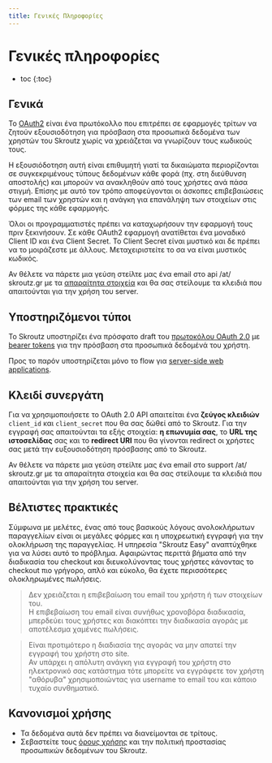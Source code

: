 ```yaml
---
title: Γενικές Πληροφορίες
---
```


# Γενικές πληροφορίες

* toc
{:toc}

## Γενικά

Το [OAuth2](http://en.wikipedia.org/wiki/OAuth) είναι ένα πρωτόκολλο που επιτρέπει σε εφαρμογές τρίτων να ζητούν εξουσιοδότηση για πρόσβαση στα προσωπικά δεδομένα των χρηστών του Skroutz χωρίς να χρειάζεται να γνωρίζουν τους κωδικούς τους.

Η εξουσιόδοτηση αυτή είναι επιθυμητή γιατί τα δικαιώματα περιορίζονται σε συγκεκριμένους τύπους δεδομένων κάθε φορά (πχ. στη διεύθυνση αποστολής) και μπορούν να ανακληθούν από τους χρήστες ανά πάσα στιγμή. Επίσης με αυτό τον τρόπο αποφεύγονται οι άσκοπες επιβεβαιώσεις των email των χρηστών και η ανάγκη για επανάληψη των στοιχείων στις φόρμες της κάθε εφαρμογής. 

Όλοι οι προγραμματιστές πρέπει να καταχωρήσουν την εφαρμογή τους πριν ξεκινήσουν. Σε κάθε OAuth2 εφαρμογή ανατίθεται ένα μοναδικό Client ID και ένα Client Secret. Το Client Secret είναι μυστικό και δε πρέπει να το μοιράζεστε με άλλους. Μεταχειριστείτε το σα να είναι μυστικός κωδικός.

Αν θέλετε να πάρετε μια γεύση στείλτε μας ένα email στο api /at/
skroutz.gr με τα [απαραίτητα στοιχεία](#Κλειδί+συνεργάτη) και θα σας στείλουμε τα κλειδιά που απαιτούνται για την χρήση του server.

## Υποστηριζόμενοι τύποι

Το Skroutz υποστηρίζει ένα πρόσφατο draft του [πρωτοκόλου OAuth 2.0](http://tools.ietf.org/html/draft-ietf-oauth-v2-16) με [bearer tokens](http://tools.ietf.org/html/draft-ietf-oauth-v2-bearer-06) για την πρόσβαση στα προσωπικά δεδομένά του χρήστη.  

Προς το παρόν υποστηρίζεται μόνο το flow για [server-side web applications](http://tools.ietf.org/html/draft-ietf-oauth-v2-16#section-4.1). 

## Κλειδί συνεργάτη

Για να χρησιμοποιήσετε το OAuth 2.0 API απαιτείται ένα **ζεύγος κλειδιών** `client_id` και `client_secret` που θα σας δώθεί από το Skroutz. Για την εγγραφή σας απαιτούνται τα εξής στοιχεία: **η επωνυμία σας**, το **URL της ιστοσελίδας** σας και το **redirect URI** που θα γίνονται redirect οι χρήστες σας μετά την ευξουσιοδότηση πρόσβασης από το Skroutz. 

Αν θέλετε να πάρετε μια γεύση στείλτε μας ένα email στο support /at/
skroutz.gr με τα απαραίτητα στοιχεία και θα σας στείλουμε τα κλειδιά που απαιτούνται για την χρήση του server.

## Βέλτιστες πρακτικές

Σύμφωνα με μελέτες, ένας από τους βασικούς λόγους ανολοκλήρωτων παραγγελίων είναι οι μεγάλες φόρμες και η υποχρεωτική εγγραφή για την ολοκλήρωση της παραγγελίας. Η υπηρεσία "Skroutz Easy" αναπτύχθηκε για να λύσει αυτό το πρόβλημα. Αφαιρώντας περιττά βήματα από την διαδικασία του checkout και διευκολύνοντας τους χρήστες κάνοντας το checkout πιο γρήγορο, απλό και εύκολο, θα έχετε περισσότερες ολοκληρωμένες πωλήσεις. 

> Δεν χρειάζεται η επιβεβαίωση του email του χρήστη ή των στοιχείων του.  
Η επιβεβαίωση του email είναι συνήθως χρονοβόρα διαδικασία, μπερδεύει τους χρήστες και διακόπτει την διαδικασία αγοράς με αποτέλεσμα χαμένες πωλήσεις.

> Είναι προτιμότερο η διαδιασία της αγοράς να μην απατεί την εγγραφή του χρήστη στο site.  
Αν υπάρχει η απόλυτη ανάγκη για εγγραφή του χρήστη στο ηλεκτρονικό σας κατάστημα τότε μπορείτε να εγγράφετε τον χρήστη "αθόρυβα" χρησιμοποιώντας για username το email του και κάποιο τυχαίο συνθηματικό. 

## Κανονισμοί χρήσης

 * Τα δεδομένα αυτά δεν πρέπει να διανείμονται σε τρίτους.
 * Σεβαστείτε τους [όρους χρήσης](http://www.skroutz.gr/statics/terms) και την πολιτική προστασίας προσωπικών δεδομένων του Skroutz.
